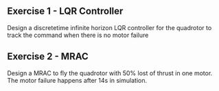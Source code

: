 ## Exercise 1 - LQR Controller ##

Design a discretetime infinite horizon LQR controller for the quadrotor to track the command when there is no motor failure

## Exercise 2 - MRAC ##

Design a MRAC to fly the quadrotor with 50% lost of thrust in one motor. The motor failure happens after 14s in simulation.
